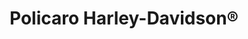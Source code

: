 ---
title: "Policaro Harley-Davidson®"
url: /oakville/policaro-harley-davidson-r/
shop: motorcycle
---